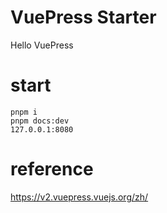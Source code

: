 # VuePress Starter
Hello VuePress

# start
`pnpm i`  
`pnpm docs:dev`  
`127.0.0.1:8080`  

# reference
https://v2.vuepress.vuejs.org/zh/  

